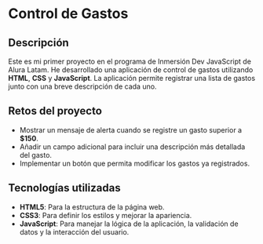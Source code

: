 # Control de Gastos

## Descripción
Este es mi primer proyecto en el programa de Inmersión Dev JavaScript de Alura Latam. He desarrollado una aplicación de control de gastos utilizando **HTML**, **CSS** y **JavaScript**. La aplicación permite registrar una lista de gastos junto con una breve descripción de cada uno.

## Retos del proyecto
- Mostrar un mensaje de alerta cuando se registre un gasto superior a **$150**.
- Añadir un campo adicional para incluir una descripción más detallada del gasto.
- Implementar un botón que permita modificar los gastos ya registrados.

## Tecnologías utilizadas
- **HTML5**: Para la estructura de la página web.
- **CSS3**: Para definir los estilos y mejorar la apariencia.
- **JavaScript**: Para manejar la lógica de la aplicación, la validación de datos y la interacción del usuario.